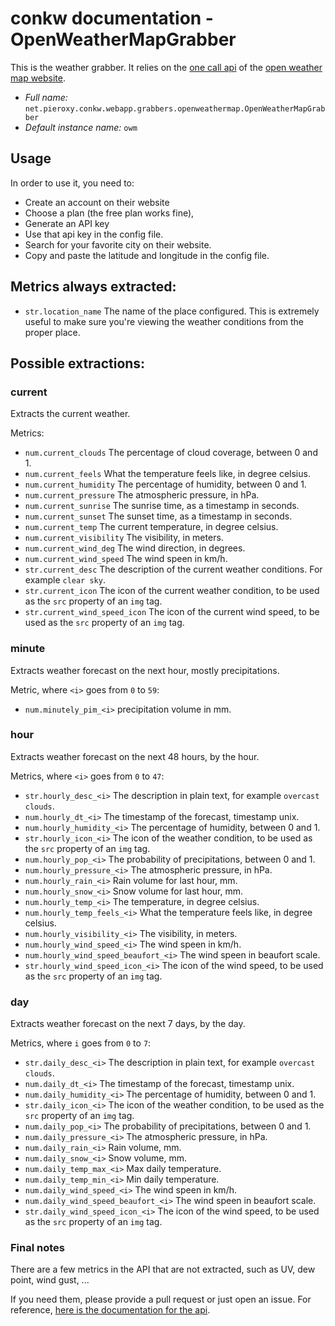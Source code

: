 # conkw documentation - OpenWeatherMapGrabber

This is the weather grabber. It relies on the [one call api](https://openweathermap.org/api/one-call-api) of the [open weather map website](https://openweathermap.org/).

* *Full name:* `net.pieroxy.conkw.webapp.grabbers.openweathermap.OpenWeatherMapGrabber`
* *Default instance name:* `owm`

## Usage
In order to use it, you need to:

* Create an account on their website
* Choose a plan (the free plan works fine),
* Generate an API key
* Use that api key in the config file.
* Search for your favorite city on their website.
* Copy and paste the latitude and longitude in the config file.

## Metrics always extracted:

* `str.location_name` The name of the place configured. This is extremely useful to make sure you're viewing the weather conditions from the proper place.

## Possible extractions:

### current
Extracts the current weather. 

Metrics:

* `num.current_clouds` The percentage of cloud coverage, between 0 and 1.
* `num.current_feels` What the temperature feels like, in degree celsius.
* `num.current_humidity` The percentage of humidity, between 0 and 1.
* `num.current_pressure` The atmospheric pressure, in hPa.
* `num.current_sunrise` The sunrise time, as a timestamp in seconds.
* `num.current_sunset` The sunset time, as a timestamp in seconds.
* `num.current_temp` The current temperature, in degree celsius.
* `num.current_visibility` The visibility, in meters.
* `num.current_wind_deg` The wind direction, in degrees.
* `num.current_wind_speed` The wind speen in km/h.
* `str.current_desc` The description of the current weather conditions. For example `clear sky`.
* `str.current_icon` The icon of the current weather condition, to be used as the `src` property of an `img` tag.
* `str.current_wind_speed_icon` The icon of the current wind speed, to be used as the `src` property of an `img` tag.

### minute
Extracts weather forecast on the next hour, mostly precipitations.

Metric, where `<i>` goes from `0` to `59`:

* `num.minutely_pim_<i>` precipitation volume in mm.

### hour
Extracts weather forecast on the next 48 hours, by the hour.

Metrics, where `<i>` goes from `0` to `47`:

* `str.hourly_desc_<i>` The description in plain text, for example `overcast clouds`.
* `num.hourly_dt_<i>` The timestamp of the forecast, timestamp unix.
* `num.hourly_humidity_<i>` The percentage of humidity, between 0 and 1.
* `str.hourly_icon_<i>` The icon of the weather condition, to be used as the `src` property of an `img` tag.
* `num.hourly_pop_<i>` The probability of precipitations, between 0 and 1.
* `num.hourly_pressure_<i>` The atmospheric pressure, in hPa.
* `num.hourly_rain_<i>` Rain volume for last hour, mm.
* `num.hourly_snow_<i>` Snow volume for last hour, mm.
* `num.hourly_temp_<i>` The temperature, in degree celsius.
* `num.hourly_temp_feels_<i>` What the temperature feels like, in degree celsius.
* `num.hourly_visibility_<i>` The visibility, in meters.
* `num.hourly_wind_speed_<i>` The wind speen in km/h.
* `num.hourly_wind_speed_beaufort_<i>` The wind speen in beaufort scale.
* `str.hourly_wind_speed_icon_<i>` The icon of the wind speed, to be used as the `src` property of an `img` tag.


### day
Extracts weather forecast on the next 7 days, by the day.

Metrics, where `i` goes from `0` to `7`:

* `str.daily_desc_<i>` The description in plain text, for example `overcast clouds`.
* `num.daily_dt_<i>` The timestamp of the forecast, timestamp unix.
* `num.daily_humidity_<i>` The percentage of humidity, between 0 and 1.
* `str.daily_icon_<i>` The icon of the weather condition, to be used as the `src` property of an `img` tag.
* `num.daily_pop_<i>` The probability of precipitations, between 0 and 1.
* `num.daily_pressure_<i>` The atmospheric pressure, in hPa.
* `num.daily_rain_<i>` Rain volume, mm.
* `num.daily_snow_<i>` Snow volume, mm.
* `num.daily_temp_max_<i>` Max daily temperature.
* `num.daily_temp_min_<i>` Min daily temperature.
* `num.daily_wind_speed_<i>` The wind speen in km/h.
* `num.daily_wind_speed_beaufort_<i>` The wind speen in beaufort scale.
* `str.daily_wind_speed_icon_<i>` The icon of the wind speed, to be used as the `src` property of an `img` tag.


### Final notes

There are a few metrics in the API that are not extracted, such as UV, dew point, wind gust, ... 

If you need them, please provide a pull request or just open an issue. For reference, [here is the documentation for the api](https://openweathermap.org/api/one-call-api).
